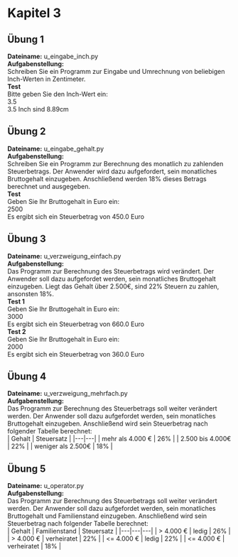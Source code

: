 # Kapitel 3
## Übung 1
**Dateiname:** u_eingabe_inch.py  
**Aufgabenstellung:**  
Schreiben Sie ein Programm zur Eingabe und Umrechnung von beliebigen Inch-Werten in Zentimeter.  
**Test**  
Bitte geben Sie den Inch-Wert ein:  
3.5  
3.5 Inch sind 8.89cm  

## Übung 2
**Dateiname:** u_eingabe_gehalt.py  
**Aufgabenstellung:**  
Schreiben Sie ein Programm zur Berechnung des monatlich zu zahlenden Steuerbetrags. Der Anwender wird dazu aufgefordert, sein monatliches Bruttogehalt einzugeben. Anschließend werden 18% dieses Betrags berechnet und ausgegeben.  
**Test**  
Geben Sie Ihr Bruttogehalt in Euro ein:  
2500  
Es ergibt sich ein Steuerbetrag von 450.0 Euro  

## Übung 3
**Dateiname:** u_verzweigung_einfach.py  
**Aufgabenstellung:**  
Das Programm zur Berechnung des Steuerbetrags wird verändert. Der Anwender soll dazu aufgefordet werden, sein monatliches Bruttogehalt einzugeben. Liegt das Gehalt über 2.500€, sind 22% Steuern zu zahlen, ansonsten 18%.  
**Test 1**  
Geben Sie Ihr Bruttogehalt in Euro ein:  
3000  
Es ergibt sich ein Steuerbetrag von 660.0 Euro  
**Test 2**  
Geben Sie Ihr Bruttogehalt in Euro ein:  
2000  
Es ergibt sich ein Steuerbetrag von 360.0 Euro  

## Übung 4
**Dateiname:** u_verzweigung_mehrfach.py  
**Aufgabenstellung:**  
Das Programm zur Berechnung des Steuerbetrags soll weiter verändert werden. Der Anwender soll dazu aufgefordet werden, sein monatliches Bruttogehalt einzugeben. Anschließend wird sein Steuerbetrag nach folgender Tabelle berechnet:  
| Gehalt | Steuersatz |
|---|---|
| mehr als 4.000 € | 26% |
| 2.500 bis 4.000€ | 22% |
| weniger als 2.500€ | 18% |

## Übung 5
**Dateiname:** u_operator.py  
**Aufgabenstellung:**  
Das Programm zur Berechnung des Steuerbetrags soll weiter verändert werden. Der Anwender soll dazu aufgefordet werden, sein monatliches Bruttogehalt und Familienstand einzugeben. Anschließend wird sein Steuerbetrag nach folgender Tabelle berechnet:  
| Gehalt | Familienstand | Steuersatz |
|---|---|---|
| > 4.000 € | ledig | 26% |
| > 4.000 € | verheiratet | 22% |
| <= 4.000 € | ledig | 22% |
| <= 4.000 € | verheiratet | 18% |

